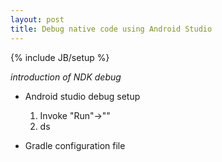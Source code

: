```yaml
---
layout: post
title: Debug native code using Android Studio
---
```

{% include JB/setup %}

<i>introduction of NDK debug</i>

* Android studio debug setup
  
  1. Invoke "Run"->""  
  2. ds
    
* Gradle configuration file
